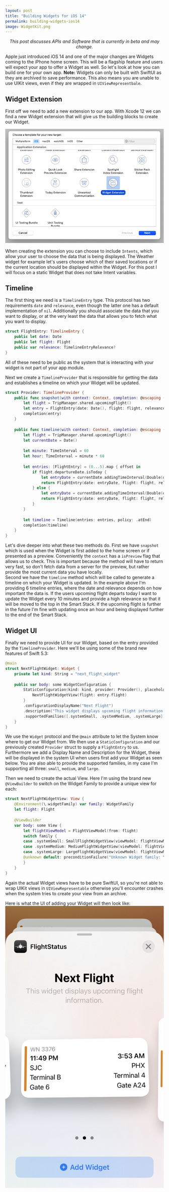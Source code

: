 ```yaml
---
layout: post
title: "Building Widgets for iOS 14"
permalink: building-widgets-ios14
image: WidgetKit.png
---
```


*<p style="text-align:center;">This post discusses APIs and Software that is currently in beta and may change.</p>*

Apple just introduced iOS 14 and one of the major changes are Widgets coming to the iPhone home screen. This will be a flagship feature and users will expect your app to offer a Widget as well. So let's look at how you can build one for your own app. **Note:** Widgets can only be built with SwiftUI as they are archived to save performance. This also means you are unable to use UIKit views, even if they are wrapped in `UIViewRepresentbale`.

## Widget Extension
First off we need to add a new extension to our app. With Xcode 12 we can find a new Widget extension that will give us the building blocks to create our Widget.

![Xcode Extension Menu](./assets/images/Widgets/WidgetExtension.jpeg)

When creating the extension you can choose to include `Intents`, which allow your user to choose the data that is being displayed. The Weather widget for example let's users choose which of their saved locations or if the current location should be displayed within the Widget. For this post I will focus on a static Widget that does not take Intent variables.

## Timeline
The first thing we need is a `TimelineEntry` type. This protocol has two requirements `date` and `relevance`, even though the latter one has a default implementation of `nil`. Additionally you should associate the data that you want to display, or at the very least the data that allows you to fetch what you want to display.

```swift
struct FlightEntry: TimelineEntry {
    public let date: Date
    public let flight: Flight
    public var relevance: TimelineEntryRelevance?
}
``` 
All of these need to be public as the system that is interacting with your widget is not part of your app module.

Next we create a `TimelineProvider` that is responsible for getting the data and establishes a timeline on which your Widget will be updated.

```swift
struct Provider: TimelineProvider {
    public func snapshot(with context: Context, completion: @escaping (FlightEntry) -> ()) {
        let flight = TripManager.shared.upcomingFlight()
        let entry = FlightEntry(date: Date(), flight: flight, relevance: .init(score: flight.departureDate.isToday ? 50 : 500))
        completion(entry)
    }

    public func timeline(with context: Context, completion: @escaping (Timeline<Entry>) -> ()) {
        let flight = TripManager.shared.upcomingFlight()
        let currentDate = Date()
        
        let minute: TimeInterval = 60
        let hour: TimeInterval = minute * 60
        
        let entries: [FlightEntry] = (0...5).map { offset in
            if flight.departureDate.isToday {
                let entryDate = currentDate.addingTimeInterval(Double(offset) * 10 * minute)
                return FlightEntry(date: entryDate, flight: flight, relevance: .init(score: 50))
            } else {
                let entryDate = currentDate.addingTimeInterval(Double(offset) * hour)
                return FlightEntry(date: entryDate, flight: flight, relevance: .init(score: 50))
            }
        }
        
        let timeline = Timeline(entries: entries, policy: .atEnd)
        completion(timeline)
    }
}
```

Let's dive deeper into what these two methods do. First we have `snapshot` which is used when the Widget is first added to the home screen or if presented as a preview. Conveniently the `context` has a `isPreview` flag that allows us to check. This is important because the method will have to return very fast, so don't fetch data from a server for the preview, but rather provide the most current data you have locally.  
Second we have the `timeline` method which will be called to generate a timeline on which your Widget is updated. In the example above I'm providing 6 timeline entries, where the date and relevance depends on how important the data is. If the users upcoming flight departs today I want to update the Widget every 10 minutes and provide a high relevance so that it will be moved to the top in the Smart Stack. If the upcoming flight is further in the future I'm fine with updating once an hour and being displayed further to the end of the Smart Stack.

## Widget UI 
Finally we need to provide UI for our Widget, based on the entry provided by the `TimelineProvider`. Here we'll be using some of the brand new features of Swift 5.3:

```swift
@main
struct NextFlightWidget: Widget {
    private let kind: String = "next_flight_widget"
	
    public var body: some WidgetConfiguration {
        StaticConfiguration(kind: kind, provider: Provider(), placeholder: PlaceholderView()) { entry in
            NextFlightWidgetView(flight: entry.flight)
        }
        .configurationDisplayName("Next Flight")
        .description("This widget displays upcoming flight information.")
        .supportedFamilies([.systemSmall, .systemMedium, .systemLarge])
    }
}
```

We use the `Widget` protocol and the `@main` attribute to let the System know where to get our Widget from. We then use a `StaticConfiguration` and our previously created `Provider` struct to supply a `FlightEntry` to us. Furthermore we add a Display Name and Description for the Widget, these will be displayed in the system UI when users first add your Widget as seen below. You are also able to provide the supported families, in my case I'm supporting all three: `small`, `medium`, and `large`.

Then we need to create the actual View. Here I'm using the brand new `@ViewBuilder` to switch on the Widget Family to provide a unique view for each:
```swift
struct NextFlightWidgetView: View {
    @Environment(\.widgetFamily) var family: WidgetFamily
    let flight: Flight
	
    @ViewBuilder
    var body: some View {
        let flightViewModel = FlightViewModel(from: flight)
        switch family {
        case .systemSmall: SmallFlightWidgetView(viewModel: flightViewModel)
        case .systemMedium: MediumFlightWidgetView(viewModel: flightViewModel)
        case .systemLarge: LargeFlightWidgetView(viewModel: flightViewModel)
        @unknown default: preconditionFailure("Unknown Widget family: \(family)")
        }
    }
}
```
Again the actual Widget views have to be pure SwiftUI, so you're not able to wrap UIKit views in `UIViewRepresentable` otherwise you'll encounter crashes when the system tries to create your view from an archive.  

Here is what the UI of adding your Widget will then look like:
![Add Flight Widget](./assets/images/Widgets/AddWidget.jpeg)

